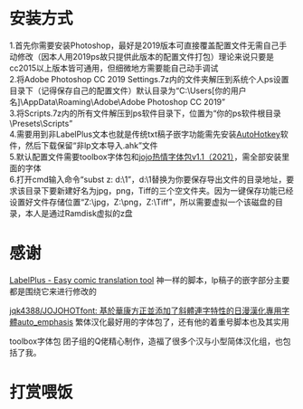 # 安装方式
1.首先你需要安装Photoshop，最好是2019版本可直接覆盖配置文件无需自己手动修改（因本人用2019ps故只提供此版本的配置文件打包）理论来说只要是cc2015以上版本皆可通用，但细微地方需要能自己动手调试  
2.将Adobe Photoshop CC 2019 Settings.7z内的文件夹解压到系统个人ps设置目录下（记得保存自己的配置文件）默认目录为“C:\Users\[你的用户名]\AppData\Roaming\Adobe\Adobe Photoshop CC 2019”  
3.将Scripts.7z内的所有文件解压到ps软件目录下，位置为“你的ps软件根目录\Presets\Scripts”  
4.需要用到非LabelPlus文本也就是传统txt稿子嵌字功能需先安装[AutoHotkey](https://www.autohotkey.com/)软件，然后下载保留“非lp文本导入.ahk”文件  
5.默认配置文件需要toolbox字体包和[jojo热情字体包v1.1（2021）](https://github.com/jqk4388/JOJOHOTfont/releases/tag/1.1)，需全部安装里面的字体  
6.打开cmd输入命令“subst z: d:\1”，d:\1替换为你要保存导出文件的目录地址，要求该目录下要新建好名为jpg，png，Tiff的三个空文件夹。因为一键保存功能已经设置好文件存储位置“Z:\jpg，Z:\png，Z:\Tiff”，所以需要虚拟一个该磁盘的目录，本人是通过Ramdisk虚拟的z盘

# 感谢
[LabelPlus - Easy comic translation tool](https://noodlefighter.com/label_plus/)
神一样的脚本，lp稿子的嵌字部分主要都是围绕它来进行修改的

[jqk4388/JOJOHOTfont: 基於華康方正並添加了斜體連字特性的日漫漢化專用字體](https://github.com/jqk4388/JOJOHOTfont)[auto_emphasis](https://github.com/jqk4388/auto_emphasis)
繁体汉化最好用的字体包了，还有他的着重号脚本也及其实用

toolbox字体包
团子组的Q佬精心制作，造福了很多个汉与小型简体汉化组，也包括了我。

# 打赏喂饭
